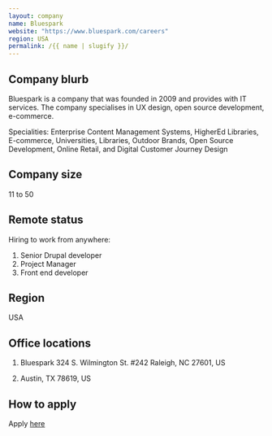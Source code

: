 ```yaml
---
layout: company
name: Bluespark
website: "https://www.bluespark.com/careers"
region: USA
permalink: /{{ name | slugify }}/
---
```


## Company blurb

Bluespark is a company that was founded in 2009 and provides with IT services. The company specialises in 
UX design, open source development, e-commerce.

Specialities:
Enterprise Content Management Systems, HigherEd Libraries, E-commerce, Universities, Libraries, Outdoor Brands, Open Source Development, Online Retail, and Digital Customer Journey Design

## Company size

11 to 50

## Remote status

Hiring to work from anywhere:
1) Senior Drupal developer
2) Project Manager
3) Front end developer

## Region

USA

## Office locations

1) Bluespark 324 S. Wilmington St. #242
   Raleigh, NC 27601, US

2) Austin, TX 78619, US

## How to apply

Apply [here](https://www.bluespark.com/careers)